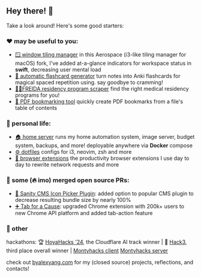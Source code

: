 ## Hey there! 👋

Take a look around! Here's some good starters:

### ♥️ may be useful to you:

- [🪟 window tiling manager](https://github.com/blueputty01/AeroSpace) in this Aerospace (i3-like tiling manager for macOS) fork, I've added at-a-glance indicators for workspace status in **swift**, decreasing user mental load
- [📄 automatic flashcard generator](https://github.com/blueputty01/md-to-anki) turn notes into Anki flashcards for magical spaced repetition using. say goodbye to cramming!
- [👩‍⚕️FREIDA residency program scraper](https://github.com/blueputty01/ama-scraping) find the right medical residency programs for you!
- [📑 PDF bookmarking tool](https://github.com/blueputty01/pdf-bookmarking) quickly create PDF bookmarks from a file's table of contents

### 👤 personal life:

- [🏠 home server](https://github.com/blueputty01/home-server) runs my home automation system, image server, budget system, backups, and more! deployable anywhere via **Docker** compose
- [⚙️ dotfiles](https://github.com/blueputty01/dotfiles) configs for i3, neovim, zsh and more
- [📇 browser extensions](https://github.com/blueputty01/browser-utility-extensions) the productivity browser extensions I use day to day to rewrite network requests and more

### 🫴 some (🔥 imo) merged open source PRs:

- [🎨 Sanity CMS Icon Picker Plugin](https://github.com/christopherafbjur/sanity-plugin-icon-picker/pull/47): added option to popular CMS plugin to decrease resulting bundle size by nearly 100%
- [➕ Tab for a Cause](https://github.com/gladly-team/tab-extensions/issues/17): upgraded Chrome extension with 200k+ users to new Chrome API platform and added tab-action feature

### 👀 other

hackathons:
🏆 [HoyaHacks '24](https://github.com/blueputty01/hoyahacks24), the Cloudflare AI track winner | 🥉 [Hack3](https://github.com/blueputty01/hack3), third place overall winner | [Montyhacks client](https://github.com/blueputty01/ai-farming-client) [Montyhacks server](https://github.com/blueputty01/ai-farming-server)

check out [byalexyang.com](https://byalexyang.com) for my (closed source) projects, reflections, and contacts!
